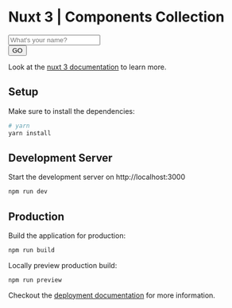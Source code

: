 # Nuxt 3 | Components Collection

<div>
    <input
      id="input"
      v-model="name"
      placeholder="What's your name?"
      type="text" autocomplete="off"
      p="x-4 y-2" m="t-5" w="250px"
      text="center" bg="transparent"
      border="~ rounded gray-200 dark:gray-700"
      outline="none active:none"
      @keydown.enter="go"
    >
    <div>
      <button
        class="button button-primary"
        :disabled="!name"
      >
        GO
      </button>
    </div>
  </div>


<script setup>
const name = ref('')
</script>

Look at the [nuxt 3 documentation](https://v3.nuxtjs.org) to learn more.

## Setup

Make sure to install the dependencies:

```bash
# yarn
yarn install
```

## Development Server

Start the development server on http://localhost:3000

```bash
npm run dev
```

## Production

Build the application for production:

```bash
npm run build
```

Locally preview production build:

```bash
npm run preview
```

Checkout the [deployment documentation](https://v3.nuxtjs.org/guide/deploy/presets) for more information.

